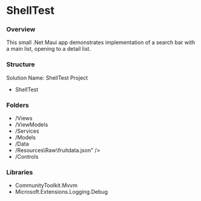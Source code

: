# ShellTest

### Overview
This small .Net Maui app demonstrates implementation of a search bar with a main list, opening to a detail list.

 
### Structure
Solution Name: ShellTest
Project
- ShellTest

### Folders
 - /Views
 - /ViewModels
 - /Services
 - /Models
 - /Data
 - /Resources\Raw\fruitdata.json" />
 - /Controls


### Libraries
  - CommunityToolkit.Mvvm
  - Microsoft.Extensions.Logging.Debug
